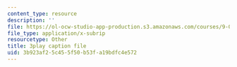 ```yaml
---
content_type: resource
description: ''
file: https://ol-ocw-studio-app-production.s3.amazonaws.com/courses/9-00sc-introduction-to-psychology-fall-2011/3b923af25c455f50b53fa19bdfc4e572_2fbrl6WoIyo.vtt
file_type: application/x-subrip
resourcetype: Other
title: 3play caption file
uid: 3b923af2-5c45-5f50-b53f-a19bdfc4e572
---
```

